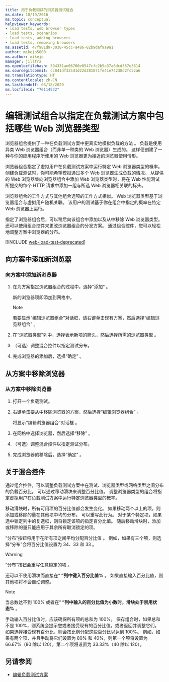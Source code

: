 ```yaml
---
title: 用于负载测试的浏览器测试组合
ms.date: 10/19/2016
ms.topic: conceptual
helpviewer_keywords:
- load tests, web browser types
- load tests, scenarios
- load tests, adding browsers
- load tests, removing browsers
ms.assetid: 47f981d9-3038-45cc-a486-82b9daf9a9a1
author: mikejo5000
ms.author: mikejo
manager: jillfra
ms.openlocfilehash: 394331ae06760e0547cfc2b5a37a6dcd357e3614
ms.sourcegitcommit: cc841df335d1d22d281871fe41e74238d2fc52a6
ms.translationtype: HT
ms.contentlocale: zh-CN
ms.lasthandoff: 03/18/2020
ms.locfileid: "76114532"
---
```

# <a name="edit-the-test-mix-to-specify-which-web-browsers-types-in-a-load-test-scenario"></a>编辑测试组合以指定在负载测试方案中包括哪些 Web 浏览器类型

浏览器组合提供了一种在负载测试方案中更真实地模拟负载的方法  。 负载是使用异类 Web 浏览器组合（而非单一种类的 Web 浏览器）生成的。 这样便创建了一种与你的应用程序所使用的 Web 浏览器更为接近的浏览器使用情形。

浏览器组合指定了虚拟用户在负载测试方案中运行特定 Web 浏览器类型的概率。 创建负载测试时，你可能希望模拟通过多个 Web 浏览器生成负载的情况。 从提供的 Web 浏览器集向浏览器组合中添加 Web 浏览器类型时，将在 Web 性能测试所提交的每个 HTTP 请求中添加一组与所选 Web 浏览器相关联的标头。

浏览器组合的工作方式与其他组合选项的工作方式相似。 Web 浏览器类型基于浏览器组合与虚拟用户随机关联。 该用户的测试基于你在组合中指定的概率在特定 Web 浏览器上运行。

指定了浏览器组合后，可以稍后向该组合中添加以及从中移除 Web 浏览器类型。 还可以使用组合控件来更改浏览器组合的分发方案。 通过组合控件，您可以轻松地调整方案中浏览器的分布。

[!INCLUDE [web-load-test-deprecated](includes/web-load-test-deprecated.md)]

## <a name="add-new-browsers-to-a-scenario"></a>向方案中添加新浏览器

### <a name="to-add-new-browsers-to-a-scenario"></a>向方案中添加新浏览器

1. 在为方案指定浏览器组合的过程中，选择“添加”  。

     新的浏览器项即添加到网格中。

    > [!NOTE]
    > 若要显示“编辑浏览器组合”对话框，请右键单击现有方案，然后选择“编辑浏览器组合”   。

2. 在“浏览器类型”列中，选择表示新项的箭头，然后选择所需的浏览器类型  。

3. （可选）调整混合控件以指定测试分布。

4. 完成浏览器的添加后，选择“确定”  。

## <a name="remove-browsers-from-a-scenario"></a>从方案中移除浏览器

### <a name="to-remove-browsers-from-a-scenario"></a>从方案中移除浏览器

1. 打开一个负载测试。

2. 右键单击要从中移除浏览器的方案，然后选择“编辑浏览器组合”  。

     将显示“编辑浏览器组合”对话框  。

3. 在网格中选择浏览器，然后选择“移除”  。

4. （可选）调整混合控件以指定测试分布。

5. 完成浏览器的移除后，选择“确定”  。

## <a name="about-the-mix-control"></a>关于混合控件

通过组合控件，可以调整负载测试方案中在测试、浏览器类型或网络类型之间分布的负载百分比。 可以通过移动滑块来调整百分比值。 调整浏览器类型的组合将指定虚拟用户在负载测试方案中运行特定浏览器类型的概率。

移动滑块时，所有可用项的百分比值都会发生变化。 如果移动两个以上的项，则添加或移除的量在其他项中均匀分布。 可以重写此行为。 对于某个特定项，如果选中锁定列中的复选框，则将锁定该项的指定百分比值。 随后移动滑块时，添加或移除的量只能应用于其余所有取消锁定的项。

“分布”按钮将用于在所有项之间平均分配百分比值  。 例如，如果有三个项，则选择“分布”会将百分比值设置为 34、33 和 33  。

> [!WARNING]
> “分布”按钮会重写任意锁定的项  。

还可以不使用滑块而直接在“ **”列中键入百分比值%** 。 如果直接输入百分比值，则其他项将不会自动调整。

> [!NOTE]
> 当总数达不到 100% 或者在“ **”列中输入的百分比值为小数时，滑块处于禁用状态%** 。

手动输入百分比值时，应该确保所有项的总和为 100%。 保存组合时，如果总和不是 100%，则系统会提示您或者接受现有的百分比值，或者返回并调整它们。 如果选择接受现有百分比，则会按比例分配这些百分比以达到 100%。  例如，如果有两个项，并且手动将它们设置为 80% 和 40%，则第一个项将设置为 66.67%（80 除以 120），第二个项将设置为 33.33%（40 除以 120）。

## <a name="see-also"></a>另请参阅

- [编辑负载测试方案](../test/edit-load-test-scenarios.md)
